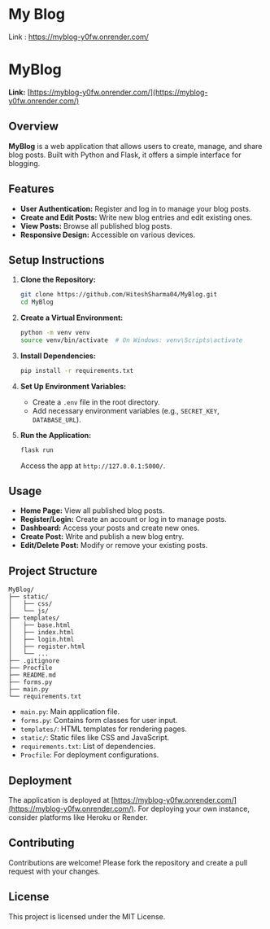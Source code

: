 # My Blog
Link : https://myblog-y0fw.onrender.com/

# MyBlog

**Link:** [https://myblog-y0fw.onrender.com/](https://myblog-y0fw.onrender.com/)

## Overview

**MyBlog** is a web application that allows users to create, manage, and share blog posts. Built with Python and Flask, it offers a simple interface for blogging.

## Features

- **User Authentication:** Register and log in to manage your blog posts.
- **Create and Edit Posts:** Write new blog entries and edit existing ones.
- **View Posts:** Browse all published blog posts.
- **Responsive Design:** Accessible on various devices.

## Setup Instructions

1. **Clone the Repository:**
   ```bash
   git clone https://github.com/HiteshSharma04/MyBlog.git
   cd MyBlog
   ```

2. **Create a Virtual Environment:**
   ```bash
   python -m venv venv
   source venv/bin/activate  # On Windows: venv\Scripts\activate
   ```

3. **Install Dependencies:**
   ```bash
   pip install -r requirements.txt
   ```

4. **Set Up Environment Variables:**
   - Create a `.env` file in the root directory.
   - Add necessary environment variables (e.g., `SECRET_KEY`, `DATABASE_URL`).

5. **Run the Application:**
   ```bash
   flask run
   ```
   Access the app at `http://127.0.0.1:5000/`.

## Usage

- **Home Page:** View all published blog posts.
- **Register/Login:** Create an account or log in to manage posts.
- **Dashboard:** Access your posts and create new ones.
- **Create Post:** Write and publish a new blog entry.
- **Edit/Delete Post:** Modify or remove your existing posts.

## Project Structure

```
MyBlog/
├── static/
│   ├── css/
│   └── js/
├── templates/
│   ├── base.html
│   ├── index.html
│   ├── login.html
│   ├── register.html
│   └── ...
├── .gitignore
├── Procfile
├── README.md
├── forms.py
├── main.py
└── requirements.txt
```

- `main.py`: Main application file.
- `forms.py`: Contains form classes for user input.
- `templates/`: HTML templates for rendering pages.
- `static/`: Static files like CSS and JavaScript.
- `requirements.txt`: List of dependencies.
- `Procfile`: For deployment configurations.

## Deployment

The application is deployed at [https://myblog-y0fw.onrender.com/](https://myblog-y0fw.onrender.com/). For deploying your own instance, consider platforms like Heroku or Render.

## Contributing

Contributions are welcome! Please fork the repository and create a pull request with your changes.

## License

This project is licensed under the MIT License.


